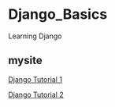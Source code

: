 # Django_Basics
Learning Django

## mysite
[Django Tutorial 1](https://docs.djangoproject.com/en/2.1/intro/tutorial01/)

[Django Tutorial 2](https://docs.djangoproject.com/en/2.1/intro/tutorial02/)
